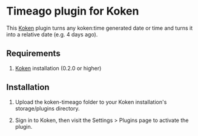 Timeago plugin for Koken
========================

This [Koken](http://koken.me) plugin turns any koken:time generated date or time and turns it into a relative date (e.g. 4 days ago).

Requirements
------------

1. [Koken](http://koken.me) installation (0.2.0 or higher)

Installation
------------

1. Upload the koken-timeago folder to your Koken installation's storage/plugins directory.

2. Sign in to Koken, then visit the Settings > Plugins page to activate the plugin.